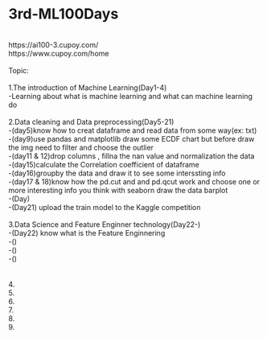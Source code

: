 # 3rd-ML100Days
<br>
https://ai100-3.cupoy.com/

<br>
https://www.cupoy.com/home

<br>
<br>
Topic:
<br>
<br>
1.The introduction of Machine Learning(Day1-4)
<br>
-Learning about what is machine learning and what can machine learning do
<br><br>
2.Data cleaning and Data preprocessing(Day5-21)
<br>
-(day5)know how to creat dataframe and read data from some way(ex: txt)
<br>
-(day9)use pandas and matplotlib draw some ECDF chart but before draw the img need to filter and choose the outlier
<br>
-(day11 & 12)drop columns , fillna the nan value and normalization the data
<br>
-(day15)calculate the Correlation coefficient of dataframe
<br>
-(day16)groupby the data and draw it to see some interssting info
<br>
-(day17 & 18)know how the pd.cut and and pd.qcut work and choose one or more interesting  info you think with seaborn draw the data barplot 
<br>
-(Day)
<br>
-(Day21) upload the train model to the Kaggle competition
<br><br>
3.Data Science and Feature Enginner technology(Day22-)
<br>
-(Day22) know what is the Feature Enginnering
<br>
-()
<br>
-()
<br>
-()
<br>
<br><br>
4.
<br>
5.
<br>
6.
<br>
7.
<br>
8.
<br>
9.
<br>
